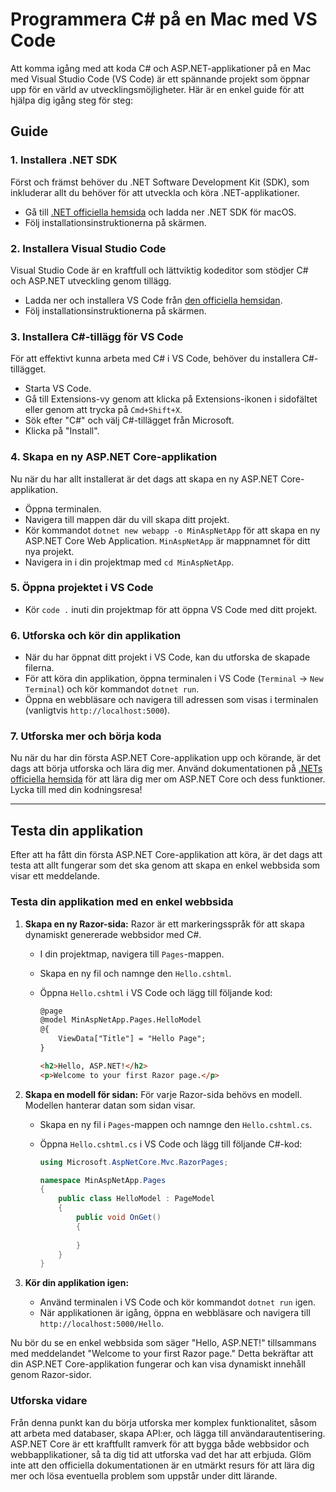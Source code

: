 # Programmera C# på en Mac med VS Code

Att komma igång med att koda C# och ASP.NET-applikationer på en Mac med Visual Studio Code (VS Code) är ett spännande projekt som öppnar upp för en värld av utvecklingsmöjligheter. Här är en enkel guide för att hjälpa dig igång steg för steg:

## Guide

### 1. Installera .NET SDK

Först och främst behöver du .NET Software Development Kit (SDK), som inkluderar allt du behöver för att utveckla och köra .NET-applikationer.

- Gå till [.NET officiella hemsida](https://dotnet.microsoft.com/download) och ladda ner .NET SDK för macOS.
- Följ installationsinstruktionerna på skärmen.

### 2. Installera Visual Studio Code

Visual Studio Code är en kraftfull och lättviktig kodeditor som stödjer C# och ASP.NET utveckling genom tillägg.

- Ladda ner och installera VS Code från [den officiella hemsidan](https://code.visualstudio.com/Download).
- Följ installationsinstruktionerna på skärmen.

### 3. Installera C#-tillägg för VS Code

För att effektivt kunna arbeta med C# i VS Code, behöver du installera C#-tillägget.

- Starta VS Code.
- Gå till Extensions-vy genom att klicka på Extensions-ikonen i sidofältet eller genom att trycka på `Cmd+Shift+X`.
- Sök efter "C#" och välj C#-tillägget från Microsoft.
- Klicka på "Install".

### 4. Skapa en ny ASP.NET Core-applikation

Nu när du har allt installerat är det dags att skapa en ny ASP.NET Core-applikation.

- Öppna terminalen.
- Navigera till mappen där du vill skapa ditt projekt.
- Kör kommandot `dotnet new webapp -o MinAspNetApp` för att skapa en ny ASP.NET Core Web Application. `MinAspNetApp` är mappnamnet för ditt nya projekt.
- Navigera in i din projektmap med `cd MinAspNetApp`.

### 5. Öppna projektet i VS Code

- Kör `code .` inuti din projektmap för att öppna VS Code med ditt projekt.
  
### 6. Utforska och kör din applikation

- När du har öppnat ditt projekt i VS Code, kan du utforska de skapade filerna.
- För att köra din applikation, öppna terminalen i VS Code (`Terminal` -> `New Terminal`) och kör kommandot `dotnet run`.
- Öppna en webbläsare och navigera till adressen som visas i terminalen (vanligtvis `http://localhost:5000`).

### 7. Utforska mer och börja koda

Nu när du har din första ASP.NET Core-applikation upp och körande, är det dags att börja utforska och lära dig mer. Använd dokumentationen på [.NETs officiella hemsida](https://docs.microsoft.com/en-us/aspnet/core/?view=aspnetcore-5.0) för att lära dig mer om ASP.NET Core och dess funktioner. Lycka till med din kodningsresa!

---

## Testa din applikation

Efter att ha fått din första ASP.NET Core-applikation att köra, är det dags att testa att allt fungerar som det ska genom att skapa en enkel webbsida som visar ett meddelande.

### Testa din applikation med en enkel webbsida

1. **Skapa en ny Razor-sida:** Razor är ett markeringsspråk för att skapa dynamiskt genererade webbsidor med C#.

   - I din projektmap, navigera till `Pages`-mappen.
   - Skapa en ny fil och namnge den `Hello.cshtml`.
   - Öppna `Hello.cshtml` i VS Code och lägg till följande kod:

     ```html
     @page
     @model MinAspNetApp.Pages.HelloModel
     @{
         ViewData["Title"] = "Hello Page";
     }

     <h2>Hello, ASP.NET!</h2>
     <p>Welcome to your first Razor page.</p>
     ```

2. **Skapa en modell för sidan:** För varje Razor-sida behövs en modell. Modellen hanterar datan som sidan visar.

   - Skapa en ny fil i `Pages`-mappen och namnge den `Hello.cshtml.cs`.
   - Öppna `Hello.cshtml.cs` i VS Code och lägg till följande C#-kod:

     ```csharp
     using Microsoft.AspNetCore.Mvc.RazorPages;

     namespace MinAspNetApp.Pages
     {
         public class HelloModel : PageModel
         {
             public void OnGet()
             {
                 
             }
         }
     }
     ```

3. **Kör din applikation igen:**

   - Använd terminalen i VS Code och kör kommandot `dotnet run` igen.
   - När applikationen är igång, öppna en webbläsare och navigera till `http://localhost:5000/Hello`.

Nu bör du se en enkel webbsida som säger "Hello, ASP.NET!" tillsammans med meddelandet "Welcome to your first Razor page." Detta bekräftar att din ASP.NET Core-applikation fungerar och kan visa dynamiskt innehåll genom Razor-sidor.

### Utforska vidare

Från denna punkt kan du börja utforska mer komplex funktionalitet, såsom att arbeta med databaser, skapa API:er, och lägga till användarautentisering. ASP.NET Core är ett kraftfullt ramverk för att bygga både webbsidor och webbapplikationer, så ta dig tid att utforska vad det har att erbjuda. Glöm inte att den officiella dokumentationen är en utmärkt resurs för att lära dig mer och lösa eventuella problem som uppstår under ditt lärande.

